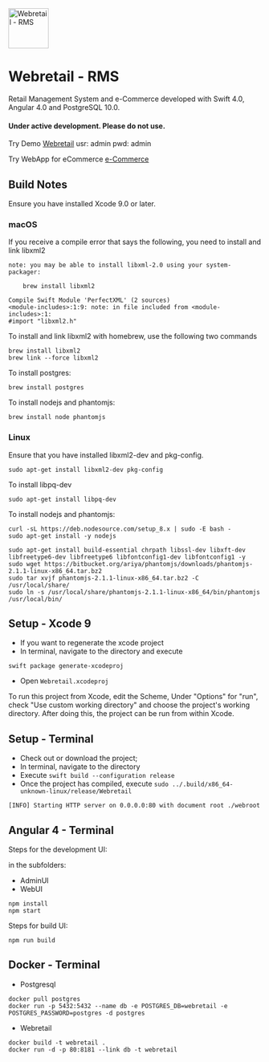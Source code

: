 <img src="https://github.com/gerardogrisolini/Webretail/blob/master/AdminUI/src/assets/logo.jpg?raw=true" width="80" alt="Webretail - RMS" />

# Webretail - RMS

Retail Management System and e-Commerce
developed with Swift 4.0, Angular 4.0 and PostgreSQL 10.0.

#### Under active development. Please do not use.

Try Demo <a href="http://webretail.cloud:8181">Webretail</a>
usr: admin
pwd: admin

Try WebApp for eCommerce <a href="http://webretail.cloud">e-Commerce</a>


## Build Notes

Ensure you have installed Xcode 9.0 or later.


### macOS

If you receive a compile error that says the following, you need to install and link libxml2

```
note: you may be able to install libxml-2.0 using your system-packager:

    brew install libxml2

Compile Swift Module 'PerfectXML' (2 sources)
<module-includes>:1:9: note: in file included from <module-includes>:1:
#import "libxml2.h"
```

To install and link libxml2 with homebrew, use the following two commands

```
brew install libxml2
brew link --force libxml2
```

To install postgres:

```
brew install postgres
```

To install nodejs and phantomjs:

```
brew install node phantomjs
```

### Linux

Ensure that you have installed libxml2-dev and pkg-config.

``` 
sudo apt-get install libxml2-dev pkg-config
```

To install libpq-dev

```
sudo apt-get install libpq-dev
```

To install nodejs and phantomjs:

```
curl -sL https://deb.nodesource.com/setup_8.x | sudo -E bash -
sudo apt-get install -y nodejs

sudo apt-get install build-essential chrpath libssl-dev libxft-dev libfreetype6-dev libfreetype6 libfontconfig1-dev libfontconfig1 -y
sudo wget https://bitbucket.org/ariya/phantomjs/downloads/phantomjs-2.1.1-linux-x86_64.tar.bz2
sudo tar xvjf phantomjs-2.1.1-linux-x86_64.tar.bz2 -C /usr/local/share/
sudo ln -s /usr/local/share/phantomjs-2.1.1-linux-x86_64/bin/phantomjs /usr/local/bin/
```

## Setup - Xcode 9

* If you want to regenerate the xcode project
* In terminal, navigate to the directory and execute

```
swift package generate-xcodeproj
```

* Open `Webretail.xcodeproj`

To run this project from Xcode, edit the Scheme, Under "Options" for "run", check "Use custom working directory" and choose the project's working directory. After doing this, the project can be run from within Xcode.


## Setup - Terminal

* Check out or download the project;
* In terminal, navigate to the directory 
* Execute `swift build --configuration release`
* Once the project has compiled, execute `sudo ../.build/x86_64-unknown-linux/release/Webretail`

```
[INFO] Starting HTTP server on 0.0.0.0:80 with document root ./webroot
```

## Angular 4 - Terminal

Steps for the development UI:

in the subfolders:
* AdminUI
* WebUI

```
npm install
npm start
```

Steps for build UI:
```
npm run build
```

## Docker - Terminal

* Postgresql

```
docker pull postgres
docker run -p 5432:5432 --name db -e POSTGRES_DB=webretail -e POSTGRES_PASSWORD=postgres -d postgres
```

* Webretail

```
docker build -t webretail .
docker run -d -p 80:8181 --link db -t webretail
```
